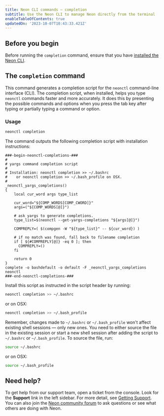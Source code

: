 ```yaml
---
title: Neon CLI commands — completion
subtitle: Use the Neon CLI to manage Neon directly from the terminal
enableTableOfContents: true
updatedOn: '2023-10-07T10:43:33.421Z'
---
```


## Before you begin

Before running the `completion` command, ensure that you have [installed the Neon CLI](/docs/reference/neon-cli#install-the-neon-cli).

## The `completion` command

This command generates a completion script for the `neonctl` command-line interface (CLI). The completion script, when installed, helps you type `neonctl` commands faster and more accurately. It does this by presenting the possible commands and options when you press the tab key after typing or partially typing a command or option.

### Usage

```bash
neonctl completion
```

The command outputs the following completion script with installation instructions:

```text
###-begin-neonctl-completions-###
#
# yargs command completion script
#
# Installation: neonctl completion >> ~/.bashrc
#    or neonctl completion >> ~/.bash_profile on OSX.
#
_neonctl_yargs_completions()
{
    local cur_word args type_list

    cur_word="${COMP_WORDS[COMP_CWORD]}"
    args=("${COMP_WORDS[@]}")

    # ask yargs to generate completions.
    type_list=$(neonctl --get-yargs-completions "${args[@]}")

    COMPREPLY=( $(compgen -W "${type_list}" -- ${cur_word}) )

    # if no match was found, fall back to filename completion
    if [ ${#COMPREPLY[@]} -eq 0 ]; then
      COMPREPLY=()
    fi

    return 0
}
complete -o bashdefault -o default -F _neonctl_yargs_completions neonctl
###-end-neonctl-completions-###
```

Install this script as instructed in the script header by running:

```bash
neonctl completion >> ~/.bashrc
```

or on OSX:

```bash
neonctl completion >> ~/.bash_profile
```

Remember, changes made to `~/.bashrc` or `~/.bash_profile` won't affect existing shell sessions — only new ones. You need to either source the file in the existing session or start a new shell session after adding the script to `~/.bashrc` or `~/.bash_profile`. To source the file, run:

```bash
source ~/.bashrc
```

or on OSX:

```bash
source ~/.bash_profile
```

## Need help?

To get help from our support team, open a ticket from the console. Look for the **Support** link in the left sidebar. For more detail, see [Getting Support](/docs/introduction/support). You can also join the [Neon community forum](https://community.neon.tech/) to ask questions or see what others are doing with Neon.
